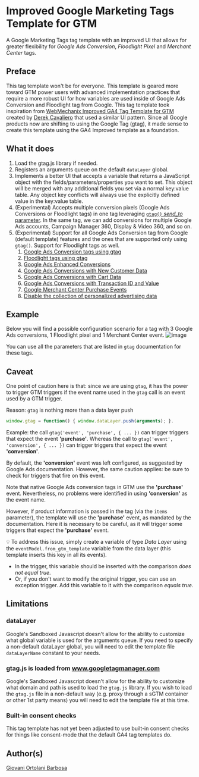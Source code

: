 # Improved Google Marketing Tags Template for GTM
A Google Marketing Tags tag template with an improved UI that allows for greater flexibility for *Google Ads Conversion*, *Floodlight Pixel* and *Merchant Center* tags.

## Preface
This tag template won't be for everyone. This template is geared more toward GTM power users with advanced implementation practices that require a more robust UI for how variables are used inside of Google Ads Conversion and Floodlight tag from Google. This tag template took inspiration from [WebMechanix Improved GA4 Tag Template for GTM](https://github.com/WebMechanix/gtm-improved-ga4) created by [Derek Cavaliero](https://github.com/derekcavaliero) that used a similar UI pattern. Since all Google products now are shifting to using the Google Tag (gtag), it made sense to create this template using the GA4 Improved template as a foundation.

## What it does

1. Load the gtag.js library if needed.
2. Registers an arguments queue on the default `dataLayer` global.
3. Implements a better UI that accepts a variable that returns a JavaScript object with the fields/parameters/properties you want to set. This object will be merged with any additional fields you set via a normal key:value table. Any object key conflicts will always use the explicitly defined value in the key:value table.
4. (Experimental) Accepts multiple conversion pixels (Google Ads Conversions or Floodlight tags) in one tag leveraging [`gtag()` _send_to_ parameter](https://developers.google.com/tag-platform/gtagjs/routing). In the same tag, we can add conversions for multiple Google Ads accounts, Campaign Manager 360, Display & Video 360, and so on.
5. (Experimental) Support for all Google Ads Conversion tag from Google (default template) features and the ones that are supported only using `gtag()`. Support for Floodlight tags as well.
    1. [Google Ads Conversion tags using gtag](https://support.google.com/google-ads/answer/7548399?hl=en)
    2. [Floodlight tags using gtag](https://support.google.com/campaignmanager/answer/7554821?hl=en)
    3. [Google Ads Enhanced Conversions](https://support.google.com/google-ads/answer/9888656?hl=en)
    4. [Google Ads Conversions with New Customer Data](https://support.google.com/google-ads/answer/12077475?hl=en)
    5. [Google Ads Conversions with Cart Data](https://support.google.com/google-ads/answer/9028614?hl=en)
    6. [Google Ads Conversions with Transaction ID and Value](https://support.google.com/google-ads/answer/6386790?hl=en)
    7. [Google Merchant Center Purchase Events](https://support.google.com/merchants/answer/13071852?sjid=1187090570514687035-SA&hl=en)
    8. [Disable the collection of personalized advertising data](https://support.google.com/google-ads/answer/9606827?hl=en)

## Example
Below you will find a possible configuration scenario for a tag with 3 Google Ads conversions, 1 Floodlight pixel and 1 Merchant Center event.
![image](https://github.com/giovaniortolani/gtm-improved-google-ads-conversion-tag/assets/9199996/3992657c-0a66-47be-998e-93b8ab33a4de)


You can use all the parameters that are listed in `gtag` documentation for these tags.

## Caveat

One point of caution here is that: since we are using `gtag`, it has the power to trigger GTM triggers if the event name used in the `gtag` call is an event used by a GTM trigger.

Reason: `gtag` is nothing more than a data layer push 
```js
window.gtag = function() { window.dataLayer.push(arguments); }.
```

Example: the call `gtag('event', 'purchase', { ... })` can trigger triggers that expect the event **'purchase'**. Whereas the call to `gtag('event', 'conversion', { ... })` can trigger triggers that expect the event **'conversion'**.

By default, the **'conversion'** event was left configured, as suggested by Google Ads documentation. However, the same caution applies: be sure to check for triggers that fire on this event.

Note that native Google Ads conversion tags in GTM use the **'purchase'** event. Nevertheless, no problems were identified in using **'conversion'** as the event name.

However, if product information is passed in the tag (via the `items` parameter), the template will use the **'purchase'** event, as mandated by the documentation. Here it is necessary to be careful, as it will trigger some triggers that expect the **'purchase'** event.

💡
To address this issue, simply create a variable of type *Data Layer* using the `eventModel.from_gtm_template` variable from the data layer (this template inserts this key in all its events).

- In the trigger, this variable should be inserted with the comparison *does not equal true*.
- Or, if you don't want to modify the original trigger, you can use an exception trigger. Add this variable to it with the comparison *equals true*.

## Limitations

### dataLayer
Google's Sandboxed Javascript doesn't allow for the ability to customize what global variable is used for the arguments queue. If you need to specify a non-default dataLayer global, you will need to edit the template file `dataLayerName` constant to your needs.

### gtag.js is loaded from www.googletagmanager.com
Google's Sandboxed Javascript doesn't allow for the ability to customize what domain and path is used to load the `gtag.js` library. If you wish to load the `gtag.js` file in a non-default way (e.g. proxy through a sGTM container or other 1st party means) you will need to edit the template file at this time.

### Built-in consent checks
This tag template has not yet been adjusted to use built-in consent checks for things like consent-mode that the default GA4 tag templates do.

## Author(s)
[Giovani Ortolani Barbosa](https://www.linkedin.com/in/giovani-ortolani-barbosa/)

